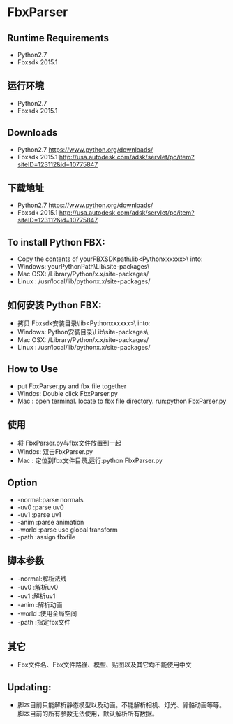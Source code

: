 FbxParser
=========

Runtime Requirements
------------------
* Python2.7
* Fbxsdk 2015.1

运行环境
------------------
* Python2.7
* Fbxsdk 2015.1

Downloads
------------------
* Python2.7		https://www.python.org/downloads/ 
* Fbxsdk 2015.1		http://usa.autodesk.com/adsk/servlet/pc/item?siteID=123112&id=10775847

下载地址
------------------
* Python2.7		https://www.python.org/downloads/ 
* Fbxsdk 2015.1		http://usa.autodesk.com/adsk/servlet/pc/item?siteID=123112&id=10775847

To install Python FBX:
------------------
* Copy the contents of yourFBXSDKpath\lib\<Pythonxxxxxx>\ into:
* Windows: yourPythonPath\Lib\site-packages\
* Mac OSX: /Library/Python/x.x/site-packages/
* Linux  : /usr/local/lib/pythonx.x/site-packages/

如何安装 Python FBX:
------------------
* 拷贝 Fbxsdk安装目录\lib\<Pythonxxxxxx>\ into:
* Windows: Python安装目录\Lib\site-packages\
* Mac OSX: /Library/Python/x.x/site-packages/
* Linux  : /usr/local/lib/pythonx.x/site-packages/

How to Use
----------
   * put FbxParser.py and fbx file together
   * Windos: Double click FbxParser.py
   * Mac   : open terminal. locate to fbx file directory. run:python FbxParser.py

使用
----------
   * 将 FbxParser.py与fbx文件放置到一起
   * Windos: 双击FbxParser.py
   * Mac   : 定位到fbx文件目录,运行:python FbxParser.py
   
Option
----------
   * -normal:parse normals
   * -uv0   :parse uv0
   * -uv1   :parse uv1
   * -anim  :parse animation
   * -world :parse use global transform
   * -path  :assign fbxfile
   
脚本参数
----------
   * -normal:解析法线
   * -uv0   :解析uv0
   * -uv1   :解析uv1
   * -anim  :解析动画
   * -world :使用全局空间
   * -path  :指定fbx文件
   
其它
----------
   * Fbx文件名、Fbx文件路径、模型、贴图以及其它均不能使用中文
   
Updating: 
----------
   * 脚本目前只能解析静态模型以及动画。不能解析相机、灯光、骨骼动画等等。脚本目前的所有参数无法使用，默认解析所有数据。

	
